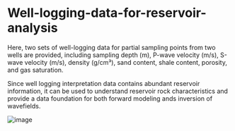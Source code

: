 # Well-logging-data-for-reservoir-analysis

Here, two sets of well-logging data for partial sampling points from two wells are provided, including sampling depth (m), P-wave velocity (m/s), S-wave velocity (m/s), density (g/cm³), sand content, shale content, porosity, and gas saturation.

Since well logging interpretation data contains abundant reservoir information, it can be used to understand reservoir rock characteristics and provide a data foundation for both forward modeling ands inversion of wavefields.

![image](https://github.com/user-attachments/assets/301ccacc-a25f-46ee-844c-8a07af976545)

